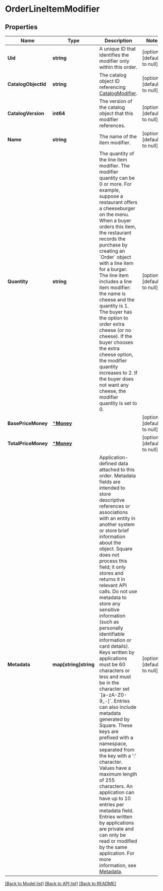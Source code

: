 # OrderLineItemModifier

## Properties

 Name                | Type                   | Description                                                                                                                                                                                                                                                                                                                                                                                                                                                                                                                                                                                                                                                                                                                                                                                                                                                                                                                                                                                                                         | Notes                        
---------------------|------------------------|-------------------------------------------------------------------------------------------------------------------------------------------------------------------------------------------------------------------------------------------------------------------------------------------------------------------------------------------------------------------------------------------------------------------------------------------------------------------------------------------------------------------------------------------------------------------------------------------------------------------------------------------------------------------------------------------------------------------------------------------------------------------------------------------------------------------------------------------------------------------------------------------------------------------------------------------------------------------------------------------------------------------------------------|------------------------------
 **Uid**             | **string**             | A unique ID that identifies the modifier only within this order.                                                                                                                                                                                                                                                                                                                                                                                                                                                                                                                                                                                                                                                                                                                                                                                                                                                                                                                                                                    | [optional] [default to null] 
 **CatalogObjectId** | **string**             | The catalog object ID referencing [CatalogModifier](entity:CatalogModifier).                                                                                                                                                                                                                                                                                                                                                                                                                                                                                                                                                                                                                                                                                                                                                                                                                                                                                                                                                        | [optional] [default to null] 
 **CatalogVersion**  | **int64**              | The version of the catalog object that this modifier references.                                                                                                                                                                                                                                                                                                                                                                                                                                                                                                                                                                                                                                                                                                                                                                                                                                                                                                                                                                    | [optional] [default to null] 
 **Name**            | **string**             | The name of the item modifier.                                                                                                                                                                                                                                                                                                                                                                                                                                                                                                                                                                                                                                                                                                                                                                                                                                                                                                                                                                                                      | [optional] [default to null] 
 **Quantity**        | **string**             | The quantity of the line item modifier. The modifier quantity can be 0 or more. For example, suppose a restaurant offers a cheeseburger on the menu. When a buyer orders this item, the restaurant records the purchase by creating an &#x60;Order&#x60; object with a line item for a burger. The line item includes a line item modifier: the name is cheese and the quantity is 1. The buyer has the option to order extra cheese (or no cheese). If the buyer chooses the extra cheese option, the modifier quantity increases to 2. If the buyer does not want any cheese, the modifier quantity is set to 0.                                                                                                                                                                                                                                                                                                                                                                                                                  | [optional] [default to null] 
 **BasePriceMoney**  | [***Money**](Money.md) |                                                                                                                                                                                                                                                                                                                                                                                                                                                                                                                                                                                                                                                                                                                                                                                                                                                                                                                                                                                                                                     | [optional] [default to null] 
 **TotalPriceMoney** | [***Money**](Money.md) |                                                                                                                                                                                                                                                                                                                                                                                                                                                                                                                                                                                                                                                                                                                                                                                                                                                                                                                                                                                                                                     | [optional] [default to null] 
 **Metadata**        | **map[string]string**  | Application-defined data attached to this order. Metadata fields are intended to store descriptive references or associations with an entity in another system or store brief information about the object. Square does not process this field; it only stores and returns it in relevant API calls. Do not use metadata to store any sensitive information (such as personally identifiable information or card details).  Keys written by applications must be 60 characters or less and must be in the character set &#x60;[a-zA-Z0-9_-]&#x60;. Entries can also include metadata generated by Square. These keys are prefixed with a namespace, separated from the key with a &#x27;:&#x27; character.  Values have a maximum length of 255 characters.  An application can have up to 10 entries per metadata field.  Entries written by applications are private and can only be read or modified by the same application.  For more information, see  [Metadata](https://developer.squareup.com/docs/build-basics/metadata). | [optional] [default to null] 

[[Back to Model list]](../README.md#documentation-for-models) [[Back to API list]](../README.md#documentation-for-api-endpoints) [[Back to README]](../README.md)

